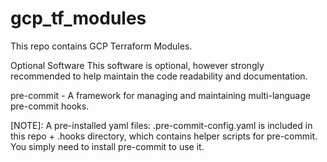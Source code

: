 # gcp_tf_modules

This repo contains GCP Terraform Modules. 


Optional Software
This software is optional, however strongly recommended to help maintain the code readability and documentation.

pre-commit - A framework for managing and maintaining multi-language pre-commit hooks.

[NOTE]: A pre-installed yaml files: .pre-commit-config.yaml is included in this repo + .hooks directory, which contains helper scripts for pre-commit. You simply need to install pre-commit to use it.

